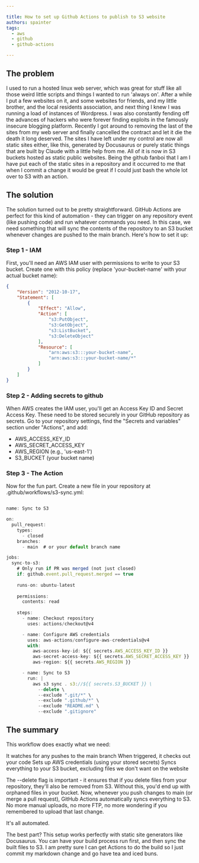 ```yaml
---

title: How to set up Github Actions to publish to S3 website
authors: spainter
tags:
  - aws
  - github
  - github-actions

---
```


## The problem

I used to run a hosted linux web server, which was great for stuff like all those weird little scripts and things I wanted to run 'always on'. After a while I put a few websites on it, and some websites for friends, and my little brother, and the local residents association, and next thing I knew I was running a load of instances of Wordpress. I was also constantly fending off the advances of hackers who were forever finding exploits in the famously insecure blogging platform.
Recently I got around to removing the last of the sites from my web server and finally cancelled the contract and let it die the death it long deserved. The sites I have left under my control are now all static sites either, like this, generated by Docusaurus or purely static things that are built by Claude with a little help from me. All of it is now in S3 buckets hosted as static public websites.
Being the github fanboi that I am I have put each of the static sites in a repository and it occurred to me that when I commit a change it would be great if I could just bash the whole lot over to S3 with an action.
<!-- truncate -->
## The solution

The solution turned out to be pretty straightforward. GitHub Actions are perfect for this kind of automation - they can trigger on any repository event (like pushing code) and run whatever commands you need. In this case, we need something that will sync the contents of the repository to an S3 bucket whenever changes are pushed to the main branch.
Here's how to set it up:

### Step 1 - IAM

First, you'll need an AWS IAM user with permissions to write to your S3 bucket. Create one with this policy (replace 'your-bucket-name' with your actual bucket name):

```json
{
    "Version": "2012-10-17",
    "Statement": [
        {
            "Effect": "Allow",
            "Action": [
                "s3:PutObject",
                "s3:GetObject",
                "s3:ListBucket",
                "s3:DeleteObject"
            ],
            "Resource": [
                "arn:aws:s3:::your-bucket-name",
                "arn:aws:s3:::your-bucket-name/*"
            ]
        }
    ]
}
```

### Step 2 - Adding secrets to github

When AWS creates the IAM user, you'll get an Access Key ID and Secret Access Key. These need to be stored securely in your GitHub repository as secrets. Go to your repository settings, find the "Secrets and variables" section under "Actions", and add:

- AWS_ACCESS_KEY_ID
- AWS_SECRET_ACCESS_KEY
- AWS_REGION (e.g., 'us-east-1')
- S3_BUCKET (your bucket name)

### Step 3 - The Action

Now for the fun part. Create a new file in your repository at .github/workflows/s3-sync.yml:

```javascript

name: Sync to S3

on:
  pull_request:
    types:
      - closed
    branches:
      - main  # or your default branch name

jobs:
  sync-to-s3:
    # Only run if PR was merged (not just closed)
    if: github.event.pull_request.merged == true
    
    runs-on: ubuntu-latest
    
    permissions:
      contents: read
      
    steps:
      - name: Checkout repository
        uses: actions/checkout@v4

      - name: Configure AWS credentials
        uses: aws-actions/configure-aws-credentials@v4
        with:
          aws-access-key-id: ${{ secrets.AWS_ACCESS_KEY_ID }}
          aws-secret-access-key: ${{ secrets.AWS_SECRET_ACCESS_KEY }}
          aws-region: ${{ secrets.AWS_REGION }}

      - name: Sync to S3
        run: |
          aws s3 sync . s3://${{ secrets.S3_BUCKET }} \
            --delete \
            --exclude ".git/*" \
            --exclude ".github/*" \
            --exclude "README.md" \
            --exclude ".gitignore"

```

## The summary

This workflow does exactly what we need:

It watches for any pushes to the main branch
When triggered, it checks out your code
Sets up AWS credentials (using your stored secrets)
Syncs everything to your S3 bucket, excluding files we don't want on the website

The --delete flag is important - it ensures that if you delete files from your repository, they'll also be removed from S3. Without this, you'd end up with orphaned files in your bucket.
Now, whenever you push changes to main (or merge a pull request), GitHub Actions automatically syncs everything to S3. No more manual uploads, no more FTP, no more wondering if you remembered to upload that last change.

It's all automated.

The best part? This setup works perfectly with static site generators like Docusaurus. You can have your build process run first, and then sync the built files to S3. I am pretty sure I can get Actions to do the build so I just commit my markdown change and go have tea and iced buns.
